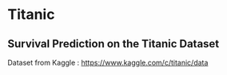 # Titanic
## Survival Prediction on the Titanic Dataset

Dataset from Kaggle : https://www.kaggle.com/c/titanic/data

